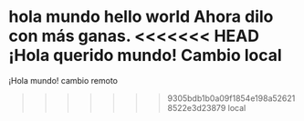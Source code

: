 ﻿hola mundo
hello world
Ahora dilo con más ganas.
<<<<<<< HEAD
¡Hola querido mundo! Cambio local
=======
¡Hola mundo! cambio remoto
>>>>>>> 9305bdb1b0a09f1854e198a526218522e3d23879
local